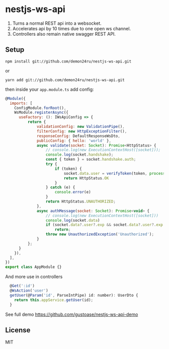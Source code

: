 # nestjs-ws-api

1) Turns a normal REST api into a websocket.
2) Accelerates api by 10 times due to one open ws channel.
3) Controllers also remain native swagger REST API.

## Setup
```npm install git://github.com/demon24ru/nestjs-ws-api.git```

or

```yarn add git://github.com/demon24ru/nestjs-ws-api.git```

then inside your `app.module.ts` add config:

```javascript
@Module({
  imports: [
    ConfigModule.forRoot(),
    WsModule.registerAsync({
      useFactory: (): IWsApiConfig => {
          return {
              validationConfig: new ValidationPipe(),
              filterConfig: new HttpExceptionFilter(),
              responseConfig: DefaultResponseWsDto,
              publicConfig: { hello: 'world' },
              async validate(socket: Socket): Promise<HttpStatus> {
                  // console.log(new ExecutionContextHost([socket]));
                  console.log(socket.handshake);
                  const { token } = socket.handshake.auth;
                  try {
                      if (token) {
                          socket.data.user = verifyToken(token, process.env.JWT_PRIVATE_KEY)
                          return HttpStatus.OK
                      }
                  } catch (e) {
                      console.error(e)
                  }
                  return HttpStatus.UNAUTHORIZED;
              },
              async authMessage(socket: Socket): Promise<void> {
                  // console.log(new ExecutionContextHost([socket]))
                  console.log(socket.data)
                  if (socket.data?.user?.exp && socket.data?.user?.exp > (new Date()).getTime()/1000)
                      return;
                  throw new UnauthorizedException('Unauthorized');
              }
          };
      }
    }),
  ],
})
export class AppModule {}
```

And more use in controllers
```javascript
  @Get(':id')
  @WsAction('user')
  getUser(@Param('id', ParseIntPipe) id: number): UserDto {
    return this.appService.getUser(id);
  }
```

See full demo https://github.com/gustoase/nestjs-ws-api-demo

## License
MIT
